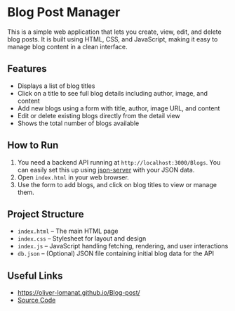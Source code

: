 # Blog Post Manager

This is a simple web application that lets you create, view, edit, and delete blog posts. It is built using HTML, CSS, and JavaScript, making it easy to manage blog content in a clean interface.

## Features

- Displays a list of blog titles
- Click on a title to see full blog details including author, image, and content
- Add new blogs using a form with title, author, image URL, and content
- Edit or delete existing blogs directly from the detail view
- Shows the total number of blogs available

## How to Run

1. You need a backend API running at `http://localhost:3000/Blogs`. You can easily set this up using [json-server](https://github.com/typicode/json-server) with your JSON data.
2. Open `index.html` in your web browser.
3. Use the form to add blogs, and click on blog titles to view or manage them.

## Project Structure

- `index.html` – The main HTML page
- `index.css` – Stylesheet for layout and design
- `index.js` – JavaScript handling fetching, rendering, and user interactions
- `db.json` – (Optional) JSON file containing initial blog data for the API

## Useful Links

- https://oliver-lomanat.github.io/Blog-post/
- [Source Code](YOUR_GITHUB_LINK_HERE)
